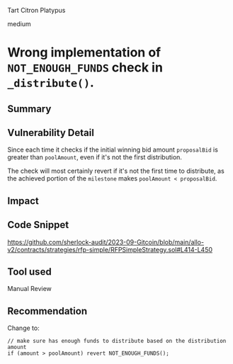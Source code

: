 Tart Citron Platypus

medium

# Wrong implementation of `NOT_ENOUGH_FUNDS` check in `_distribute()`.
## Summary

## Vulnerability Detail

Since each time it checks if the initial winning bid amount `proposalBid` is greater than `poolAmount`, even if it's not the first distribution.

The check will most certainly revert if it's not the first time to distribute, as the achieved portion of the `milestone` makes `poolAmount < proposalBid`.

## Impact

## Code Snippet

https://github.com/sherlock-audit/2023-09-Gitcoin/blob/main/allo-v2/contracts/strategies/rfp-simple/RFPSimpleStrategy.sol#L414-L450

## Tool used

Manual Review

## Recommendation
Change to:

```solidity
// make sure has enough funds to distribute based on the distribution amount
if (amount > poolAmount) revert NOT_ENOUGH_FUNDS();
```